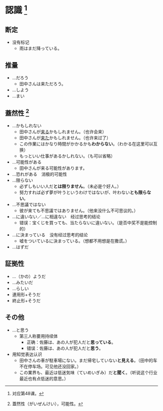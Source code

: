 # 認識 [^title]

## 断定
- 没有标记
  - 雨はまだ降っている。
## 推量
- ...だろう
  - 田中さんは来ただろう。
- ...しよう
- ...まい
## 蓋然性 [^gaizenkei]
- ...かもしれない
  - 田中さんが<u>来る</u>かもしれません。（也许会来）
  - 田中さんが<u>来た</u>かもしれません。（也许来过了）
  - この作業にはかなり時間がかかるかも**わからない**。（わかる在这里可以互换）
  - もっといい仕事があるかしれない。（も可以省略）
- ...可能性がある
  - 田中さんが来る可能性があります。
- ...恐れがある　消极的可能性
- ...限らない
  - 必ずしもいい人だ**とは限りません**。（未必是个好人。）
  - 努力すれば必ず夢が叶うというわけではないが、叶わない**とも限らない**。
- ...不思議ではない
  - 彼が来ても不思議ではありません。（他来没什么不可思议的。）
- ...に違いない／...に相違ない　经过思考的结论
  - 错误：宝くじを買っても、当たらないに違いない。（是否中奖不是能控制的）
- ...に決まっている　没有经过思考的结论
  - 嘘をついているに決まっている。（想都不用想是在撒谎。）
- ...はずだ
## 証拠性
- ...（かの）ようだ
- ...みたいだ
- ...らしい
- 連用形+そうだ
- 終止形+そうだ


## その他
- ...と思う
  - 第三人称要用持续体
    - 正确：佐藤は、あの人が犯人だと**思っている**。
    - 错误：佐藤は、あの人が犯人だと**思う**。
- 用知觉表达认识
  - 田中さんの車が駐車場にない。まだ帰宅していない**と見える**。（田中的车不在停车场。可见他还没回家。）
  - この業界も、最近は低迷気味（ていめいぎみ）だ**と聞く**。（听说这个行业最近也有点低迷的意思。）



[^title]: 对应第48课。
[^gaizenkei]: 蓋然性（がいぜんけい），可能性。

